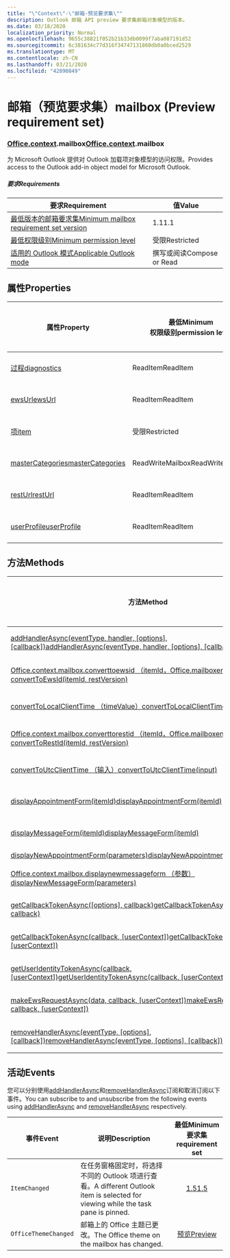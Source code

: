 ```yaml
---
title: "\"Context\"-\"邮箱-预览要求集\""
description: Outlook 邮箱 API preview 要求集邮箱对象模型的版本。
ms.date: 03/18/2020
localization_priority: Normal
ms.openlocfilehash: 9655c38821f052b21b33db0099f7aba087191d52
ms.sourcegitcommit: 6c381634c77d316f34747131860db0a0bced2529
ms.translationtype: MT
ms.contentlocale: zh-CN
ms.lasthandoff: 03/21/2020
ms.locfileid: "42890849"
---
```

# <a name="mailbox-preview-requirement-set"></a><span data-ttu-id="8e92b-103">邮箱（预览要求集）</span><span class="sxs-lookup"><span data-stu-id="8e92b-103">mailbox (Preview requirement set)</span></span>

### <a name="officecontextmailbox"></a><span data-ttu-id="8e92b-104">[Office](office.md)[.context](office.context.md).mailbox</span><span class="sxs-lookup"><span data-stu-id="8e92b-104">[Office](office.md)[.context](office.context.md).mailbox</span></span>

<span data-ttu-id="8e92b-105">为 Microsoft Outlook 提供对 Outlook 加载项对象模型的访问权限。</span><span class="sxs-lookup"><span data-stu-id="8e92b-105">Provides access to the Outlook add-in object model for Microsoft Outlook.</span></span>

##### <a name="requirements"></a><span data-ttu-id="8e92b-106">要求</span><span class="sxs-lookup"><span data-stu-id="8e92b-106">Requirements</span></span>

|<span data-ttu-id="8e92b-107">要求</span><span class="sxs-lookup"><span data-stu-id="8e92b-107">Requirement</span></span>| <span data-ttu-id="8e92b-108">值</span><span class="sxs-lookup"><span data-stu-id="8e92b-108">Value</span></span>|
|---|---|
|[<span data-ttu-id="8e92b-109">最低版本的邮箱要求集</span><span class="sxs-lookup"><span data-stu-id="8e92b-109">Minimum mailbox requirement set version</span></span>](../../requirement-sets/outlook-api-requirement-sets.md)| <span data-ttu-id="8e92b-110">1.1</span><span class="sxs-lookup"><span data-stu-id="8e92b-110">1.1</span></span>|
|[<span data-ttu-id="8e92b-111">最低权限级别</span><span class="sxs-lookup"><span data-stu-id="8e92b-111">Minimum permission level</span></span>](../../../outlook/understanding-outlook-add-in-permissions.md)| <span data-ttu-id="8e92b-112">受限</span><span class="sxs-lookup"><span data-stu-id="8e92b-112">Restricted</span></span>|
|[<span data-ttu-id="8e92b-113">适用的 Outlook 模式</span><span class="sxs-lookup"><span data-stu-id="8e92b-113">Applicable Outlook mode</span></span>](../../../outlook/outlook-add-ins-overview.md#extension-points)| <span data-ttu-id="8e92b-114">撰写或阅读</span><span class="sxs-lookup"><span data-stu-id="8e92b-114">Compose or Read</span></span>|

## <a name="properties"></a><span data-ttu-id="8e92b-115">属性</span><span class="sxs-lookup"><span data-stu-id="8e92b-115">Properties</span></span>

| <span data-ttu-id="8e92b-116">属性</span><span class="sxs-lookup"><span data-stu-id="8e92b-116">Property</span></span> | <span data-ttu-id="8e92b-117">最低</span><span class="sxs-lookup"><span data-stu-id="8e92b-117">Minimum</span></span><br><span data-ttu-id="8e92b-118">权限级别</span><span class="sxs-lookup"><span data-stu-id="8e92b-118">permission level</span></span> | <span data-ttu-id="8e92b-119">型号</span><span class="sxs-lookup"><span data-stu-id="8e92b-119">Modes</span></span> | <span data-ttu-id="8e92b-120">返回类型</span><span class="sxs-lookup"><span data-stu-id="8e92b-120">Return type</span></span> | <span data-ttu-id="8e92b-121">最低</span><span class="sxs-lookup"><span data-stu-id="8e92b-121">Minimum</span></span><br><span data-ttu-id="8e92b-122">要求集</span><span class="sxs-lookup"><span data-stu-id="8e92b-122">requirement set</span></span> |
|---|---|---|---|:---:|
| [<span data-ttu-id="8e92b-123">过程</span><span class="sxs-lookup"><span data-stu-id="8e92b-123">diagnostics</span></span>](/javascript/api/outlook/office.mailbox?view=outlook-js-preview#diagnostics) | <span data-ttu-id="8e92b-124">ReadItem</span><span class="sxs-lookup"><span data-stu-id="8e92b-124">ReadItem</span></span> | <span data-ttu-id="8e92b-125">撰写</span><span class="sxs-lookup"><span data-stu-id="8e92b-125">Compose</span></span><br><span data-ttu-id="8e92b-126">读取</span><span class="sxs-lookup"><span data-stu-id="8e92b-126">Read</span></span> | [<span data-ttu-id="8e92b-127">Diagnostics</span><span class="sxs-lookup"><span data-stu-id="8e92b-127">Diagnostics</span></span>](/javascript/api/outlook/office.diagnostics?view=outlook-js-preview) | [<span data-ttu-id="8e92b-128">1.1</span><span class="sxs-lookup"><span data-stu-id="8e92b-128">1.1</span></span>](../requirement-set-1.1/outlook-requirement-set-1.1.md) |
| [<span data-ttu-id="8e92b-129">ewsUrl</span><span class="sxs-lookup"><span data-stu-id="8e92b-129">ewsUrl</span></span>](/javascript/api/outlook/office.mailbox?view=outlook-js-preview#ewsurl) | <span data-ttu-id="8e92b-130">ReadItem</span><span class="sxs-lookup"><span data-stu-id="8e92b-130">ReadItem</span></span> | <span data-ttu-id="8e92b-131">撰写</span><span class="sxs-lookup"><span data-stu-id="8e92b-131">Compose</span></span><br><span data-ttu-id="8e92b-132">读取</span><span class="sxs-lookup"><span data-stu-id="8e92b-132">Read</span></span> | <span data-ttu-id="8e92b-133">String</span><span class="sxs-lookup"><span data-stu-id="8e92b-133">String</span></span> | [<span data-ttu-id="8e92b-134">1.1</span><span class="sxs-lookup"><span data-stu-id="8e92b-134">1.1</span></span>](../requirement-set-1.1/outlook-requirement-set-1.1.md) |
| [<span data-ttu-id="8e92b-135">项</span><span class="sxs-lookup"><span data-stu-id="8e92b-135">item</span></span>](office.context.mailbox.item.md) | <span data-ttu-id="8e92b-136">受限</span><span class="sxs-lookup"><span data-stu-id="8e92b-136">Restricted</span></span> | <span data-ttu-id="8e92b-137">撰写</span><span class="sxs-lookup"><span data-stu-id="8e92b-137">Compose</span></span><br><span data-ttu-id="8e92b-138">读取</span><span class="sxs-lookup"><span data-stu-id="8e92b-138">Read</span></span> | [<span data-ttu-id="8e92b-139">项目</span><span class="sxs-lookup"><span data-stu-id="8e92b-139">Item</span></span>](/javascript/api/outlook/office.item?view=outlook-js-preview) | [<span data-ttu-id="8e92b-140">1.1</span><span class="sxs-lookup"><span data-stu-id="8e92b-140">1.1</span></span>](../requirement-set-1.1/outlook-requirement-set-1.1.md) |
| [<span data-ttu-id="8e92b-141">masterCategories</span><span class="sxs-lookup"><span data-stu-id="8e92b-141">masterCategories</span></span>](/javascript/api/outlook/office.mailbox?view=outlook-js-preview#mastercategories) | <span data-ttu-id="8e92b-142">ReadWriteMailbox</span><span class="sxs-lookup"><span data-stu-id="8e92b-142">ReadWriteMailbox</span></span> | <span data-ttu-id="8e92b-143">撰写</span><span class="sxs-lookup"><span data-stu-id="8e92b-143">Compose</span></span><br><span data-ttu-id="8e92b-144">读取</span><span class="sxs-lookup"><span data-stu-id="8e92b-144">Read</span></span> | [<span data-ttu-id="8e92b-145">MasterCategories</span><span class="sxs-lookup"><span data-stu-id="8e92b-145">MasterCategories</span></span>](/javascript/api/outlook/office.mastercategories?view=outlook-js-preview) | [<span data-ttu-id="8e92b-146">1.8</span><span class="sxs-lookup"><span data-stu-id="8e92b-146">1.8</span></span>](../requirement-set-1.8/outlook-requirement-set-1.8.md) |
| [<span data-ttu-id="8e92b-147">restUrl</span><span class="sxs-lookup"><span data-stu-id="8e92b-147">restUrl</span></span>](/javascript/api/outlook/office.mailbox?view=outlook-js-preview#resturl) | <span data-ttu-id="8e92b-148">ReadItem</span><span class="sxs-lookup"><span data-stu-id="8e92b-148">ReadItem</span></span> | <span data-ttu-id="8e92b-149">撰写</span><span class="sxs-lookup"><span data-stu-id="8e92b-149">Compose</span></span><br><span data-ttu-id="8e92b-150">读取</span><span class="sxs-lookup"><span data-stu-id="8e92b-150">Read</span></span> | <span data-ttu-id="8e92b-151">String</span><span class="sxs-lookup"><span data-stu-id="8e92b-151">String</span></span> | [<span data-ttu-id="8e92b-152">1.5</span><span class="sxs-lookup"><span data-stu-id="8e92b-152">1.5</span></span>](../requirement-set-1.5/outlook-requirement-set-1.5.md) |
| [<span data-ttu-id="8e92b-153">userProfile</span><span class="sxs-lookup"><span data-stu-id="8e92b-153">userProfile</span></span>](/javascript/api/outlook/office.mailbox?view=outlook-js-preview#userprofile) | <span data-ttu-id="8e92b-154">ReadItem</span><span class="sxs-lookup"><span data-stu-id="8e92b-154">ReadItem</span></span> | <span data-ttu-id="8e92b-155">撰写</span><span class="sxs-lookup"><span data-stu-id="8e92b-155">Compose</span></span><br><span data-ttu-id="8e92b-156">读取</span><span class="sxs-lookup"><span data-stu-id="8e92b-156">Read</span></span> | [<span data-ttu-id="8e92b-157">UserProfile</span><span class="sxs-lookup"><span data-stu-id="8e92b-157">UserProfile</span></span>](/javascript/api/outlook/office.userprofile?view=outlook-js-preview) | [<span data-ttu-id="8e92b-158">1.1</span><span class="sxs-lookup"><span data-stu-id="8e92b-158">1.1</span></span>](../requirement-set-1.1/outlook-requirement-set-1.1.md) |

## <a name="methods"></a><span data-ttu-id="8e92b-159">方法</span><span class="sxs-lookup"><span data-stu-id="8e92b-159">Methods</span></span>

| <span data-ttu-id="8e92b-160">方法</span><span class="sxs-lookup"><span data-stu-id="8e92b-160">Method</span></span> | <span data-ttu-id="8e92b-161">最低</span><span class="sxs-lookup"><span data-stu-id="8e92b-161">Minimum</span></span><br><span data-ttu-id="8e92b-162">权限级别</span><span class="sxs-lookup"><span data-stu-id="8e92b-162">permission level</span></span> | <span data-ttu-id="8e92b-163">型号</span><span class="sxs-lookup"><span data-stu-id="8e92b-163">Modes</span></span> | <span data-ttu-id="8e92b-164">最低</span><span class="sxs-lookup"><span data-stu-id="8e92b-164">Minimum</span></span><br><span data-ttu-id="8e92b-165">要求集</span><span class="sxs-lookup"><span data-stu-id="8e92b-165">requirement set</span></span> |
|---|---|---|:---:|
| <span data-ttu-id="8e92b-166">[addHandlerAsync(eventType, handler, [options], [callback])](/javascript/api/outlook/office.mailbox?view=outlook-js-preview#addhandlerasync-eventtype--handler--options--callback-)</span><span class="sxs-lookup"><span data-stu-id="8e92b-166">[addHandlerAsync(eventType, handler, [options], [callback])](/javascript/api/outlook/office.mailbox?view=outlook-js-preview#addhandlerasync-eventtype--handler--options--callback-)</span></span> | <span data-ttu-id="8e92b-167">ReadItem</span><span class="sxs-lookup"><span data-stu-id="8e92b-167">ReadItem</span></span> | <span data-ttu-id="8e92b-168">撰写</span><span class="sxs-lookup"><span data-stu-id="8e92b-168">Compose</span></span><br><span data-ttu-id="8e92b-169">读取</span><span class="sxs-lookup"><span data-stu-id="8e92b-169">Read</span></span> | [<span data-ttu-id="8e92b-170">1.5</span><span class="sxs-lookup"><span data-stu-id="8e92b-170">1.5</span></span>](../requirement-set-1.5/outlook-requirement-set-1.5.md) |
| [<span data-ttu-id="8e92b-171">Office.context.mailbox.converttoewsid （itemId，Office.mailboxenums.restversion）</span><span class="sxs-lookup"><span data-stu-id="8e92b-171">convertToEwsId(itemId, restVersion)</span></span>](/javascript/api/outlook/office.mailbox?view=outlook-js-preview#converttoewsid-itemid--restversion-) | <span data-ttu-id="8e92b-172">受限</span><span class="sxs-lookup"><span data-stu-id="8e92b-172">Restricted</span></span> | <span data-ttu-id="8e92b-173">撰写</span><span class="sxs-lookup"><span data-stu-id="8e92b-173">Compose</span></span><br><span data-ttu-id="8e92b-174">读取</span><span class="sxs-lookup"><span data-stu-id="8e92b-174">Read</span></span> | [<span data-ttu-id="8e92b-175">1.3</span><span class="sxs-lookup"><span data-stu-id="8e92b-175">1.3</span></span>](../requirement-set-1.3/outlook-requirement-set-1.3.md) |
| [<span data-ttu-id="8e92b-176">convertToLocalClientTime （timeValue）</span><span class="sxs-lookup"><span data-stu-id="8e92b-176">convertToLocalClientTime(timeValue)</span></span>](/javascript/api/outlook/office.mailbox?view=outlook-js-preview#converttolocalclienttime-timevalue-) | <span data-ttu-id="8e92b-177">ReadItem</span><span class="sxs-lookup"><span data-stu-id="8e92b-177">ReadItem</span></span> | <span data-ttu-id="8e92b-178">撰写</span><span class="sxs-lookup"><span data-stu-id="8e92b-178">Compose</span></span><br><span data-ttu-id="8e92b-179">读取</span><span class="sxs-lookup"><span data-stu-id="8e92b-179">Read</span></span> | [<span data-ttu-id="8e92b-180">1.1</span><span class="sxs-lookup"><span data-stu-id="8e92b-180">1.1</span></span>](../requirement-set-1.1/outlook-requirement-set-1.1.md) |
| [<span data-ttu-id="8e92b-181">Office.context.mailbox.converttorestid （itemId，Office.mailboxenums.restversion）</span><span class="sxs-lookup"><span data-stu-id="8e92b-181">convertToRestId(itemId, restVersion)</span></span>](/javascript/api/outlook/office.mailbox?view=outlook-js-preview#converttorestid-itemid--restversion-) | <span data-ttu-id="8e92b-182">受限</span><span class="sxs-lookup"><span data-stu-id="8e92b-182">Restricted</span></span> | <span data-ttu-id="8e92b-183">撰写</span><span class="sxs-lookup"><span data-stu-id="8e92b-183">Compose</span></span><br><span data-ttu-id="8e92b-184">读取</span><span class="sxs-lookup"><span data-stu-id="8e92b-184">Read</span></span> | [<span data-ttu-id="8e92b-185">1.3</span><span class="sxs-lookup"><span data-stu-id="8e92b-185">1.3</span></span>](../requirement-set-1.3/outlook-requirement-set-1.3.md) |
| [<span data-ttu-id="8e92b-186">convertToUtcClientTime （输入）</span><span class="sxs-lookup"><span data-stu-id="8e92b-186">convertToUtcClientTime(input)</span></span>](/javascript/api/outlook/office.mailbox?view=outlook-js-preview#converttoutcclienttime-input-) | <span data-ttu-id="8e92b-187">ReadItem</span><span class="sxs-lookup"><span data-stu-id="8e92b-187">ReadItem</span></span> | <span data-ttu-id="8e92b-188">撰写</span><span class="sxs-lookup"><span data-stu-id="8e92b-188">Compose</span></span><br><span data-ttu-id="8e92b-189">读取</span><span class="sxs-lookup"><span data-stu-id="8e92b-189">Read</span></span> | [<span data-ttu-id="8e92b-190">1.1</span><span class="sxs-lookup"><span data-stu-id="8e92b-190">1.1</span></span>](../requirement-set-1.1/outlook-requirement-set-1.1.md) |
| [<span data-ttu-id="8e92b-191">displayAppointmentForm(itemId)</span><span class="sxs-lookup"><span data-stu-id="8e92b-191">displayAppointmentForm(itemId)</span></span>](/javascript/api/outlook/office.mailbox?view=outlook-js-preview#displayappointmentform-itemid-) | <span data-ttu-id="8e92b-192">ReadItem</span><span class="sxs-lookup"><span data-stu-id="8e92b-192">ReadItem</span></span> | <span data-ttu-id="8e92b-193">撰写</span><span class="sxs-lookup"><span data-stu-id="8e92b-193">Compose</span></span><br><span data-ttu-id="8e92b-194">读取</span><span class="sxs-lookup"><span data-stu-id="8e92b-194">Read</span></span> | [<span data-ttu-id="8e92b-195">1.1</span><span class="sxs-lookup"><span data-stu-id="8e92b-195">1.1</span></span>](../requirement-set-1.1/outlook-requirement-set-1.1.md) |
| [<span data-ttu-id="8e92b-196">displayMessageForm(itemId)</span><span class="sxs-lookup"><span data-stu-id="8e92b-196">displayMessageForm(itemId)</span></span>](/javascript/api/outlook/office.mailbox?view=outlook-js-preview#displaymessageform-itemid-) | <span data-ttu-id="8e92b-197">ReadItem</span><span class="sxs-lookup"><span data-stu-id="8e92b-197">ReadItem</span></span> | <span data-ttu-id="8e92b-198">撰写</span><span class="sxs-lookup"><span data-stu-id="8e92b-198">Compose</span></span><br><span data-ttu-id="8e92b-199">读取</span><span class="sxs-lookup"><span data-stu-id="8e92b-199">Read</span></span> | [<span data-ttu-id="8e92b-200">1.1</span><span class="sxs-lookup"><span data-stu-id="8e92b-200">1.1</span></span>](../requirement-set-1.1/outlook-requirement-set-1.1.md) |
| [<span data-ttu-id="8e92b-201">displayNewAppointmentForm(parameters)</span><span class="sxs-lookup"><span data-stu-id="8e92b-201">displayNewAppointmentForm(parameters)</span></span>](/javascript/api/outlook/office.mailbox?view=outlook-js-preview#displaynewappointmentform-parameters-) | <span data-ttu-id="8e92b-202">ReadItem</span><span class="sxs-lookup"><span data-stu-id="8e92b-202">ReadItem</span></span> | <span data-ttu-id="8e92b-203">读取</span><span class="sxs-lookup"><span data-stu-id="8e92b-203">Read</span></span> | [<span data-ttu-id="8e92b-204">1.1</span><span class="sxs-lookup"><span data-stu-id="8e92b-204">1.1</span></span>](../requirement-set-1.1/outlook-requirement-set-1.1.md) |
| [<span data-ttu-id="8e92b-205">Office.context.mailbox.displaynewmessageform （参数）</span><span class="sxs-lookup"><span data-stu-id="8e92b-205">displayNewMessageForm(parameters)</span></span>](/javascript/api/outlook/office.mailbox?view=outlook-js-preview#displaynewmessageform-parameters-) | <span data-ttu-id="8e92b-206">ReadItem</span><span class="sxs-lookup"><span data-stu-id="8e92b-206">ReadItem</span></span> | <span data-ttu-id="8e92b-207">撰写</span><span class="sxs-lookup"><span data-stu-id="8e92b-207">Compose</span></span><br><span data-ttu-id="8e92b-208">读取</span><span class="sxs-lookup"><span data-stu-id="8e92b-208">Read</span></span> | [<span data-ttu-id="8e92b-209">1.6</span><span class="sxs-lookup"><span data-stu-id="8e92b-209">1.6</span></span>](../requirement-set-1.6/outlook-requirement-set-1.6.md) |
| <span data-ttu-id="8e92b-210">[getCallbackTokenAsync([options], callback)](/javascript/api/outlook/office.mailbox?view=outlook-js-preview#getcallbacktokenasync-options--callback-)</span><span class="sxs-lookup"><span data-stu-id="8e92b-210">[getCallbackTokenAsync([options], callback)](/javascript/api/outlook/office.mailbox?view=outlook-js-preview#getcallbacktokenasync-options--callback-)</span></span> | <span data-ttu-id="8e92b-211">ReadItem</span><span class="sxs-lookup"><span data-stu-id="8e92b-211">ReadItem</span></span> | <span data-ttu-id="8e92b-212">撰写</span><span class="sxs-lookup"><span data-stu-id="8e92b-212">Compose</span></span><br><span data-ttu-id="8e92b-213">读取</span><span class="sxs-lookup"><span data-stu-id="8e92b-213">Read</span></span> | [<span data-ttu-id="8e92b-214">1.5</span><span class="sxs-lookup"><span data-stu-id="8e92b-214">1.5</span></span>](../requirement-set-1.5/outlook-requirement-set-1.5.md) |
| <span data-ttu-id="8e92b-215">[getCallbackTokenAsync(callback, [userContext])](/javascript/api/outlook/office.mailbox?view=outlook-js-preview#getcallbacktokenasync-callback--usercontext-)</span><span class="sxs-lookup"><span data-stu-id="8e92b-215">[getCallbackTokenAsync(callback, [userContext])](/javascript/api/outlook/office.mailbox?view=outlook-js-preview#getcallbacktokenasync-callback--usercontext-)</span></span> | <span data-ttu-id="8e92b-216">ReadItem</span><span class="sxs-lookup"><span data-stu-id="8e92b-216">ReadItem</span></span> | <span data-ttu-id="8e92b-217">撰写</span><span class="sxs-lookup"><span data-stu-id="8e92b-217">Compose</span></span><br><span data-ttu-id="8e92b-218">读取</span><span class="sxs-lookup"><span data-stu-id="8e92b-218">Read</span></span> | [<span data-ttu-id="8e92b-219">1.3</span><span class="sxs-lookup"><span data-stu-id="8e92b-219">1.3</span></span>](../requirement-set-1.3/outlook-requirement-set-1.3.md)<br>[<span data-ttu-id="8e92b-220">1.1</span><span class="sxs-lookup"><span data-stu-id="8e92b-220">1.1</span></span>](../requirement-set-1.1/outlook-requirement-set-1.1.md) |
| <span data-ttu-id="8e92b-221">[getUserIdentityTokenAsync(callback, [userContext])](/javascript/api/outlook/office.mailbox?view=outlook-js-preview#getuseridentitytokenasync-callback--usercontext-)</span><span class="sxs-lookup"><span data-stu-id="8e92b-221">[getUserIdentityTokenAsync(callback, [userContext])](/javascript/api/outlook/office.mailbox?view=outlook-js-preview#getuseridentitytokenasync-callback--usercontext-)</span></span> | <span data-ttu-id="8e92b-222">ReadItem</span><span class="sxs-lookup"><span data-stu-id="8e92b-222">ReadItem</span></span> | <span data-ttu-id="8e92b-223">撰写</span><span class="sxs-lookup"><span data-stu-id="8e92b-223">Compose</span></span><br><span data-ttu-id="8e92b-224">读取</span><span class="sxs-lookup"><span data-stu-id="8e92b-224">Read</span></span> | [<span data-ttu-id="8e92b-225">1.1</span><span class="sxs-lookup"><span data-stu-id="8e92b-225">1.1</span></span>](../requirement-set-1.1/outlook-requirement-set-1.1.md) |
| <span data-ttu-id="8e92b-226">[makeEwsRequestAsync(data, callback, [userContext])](/javascript/api/outlook/office.mailbox?view=outlook-js-preview#makeewsrequestasync-data--callback--usercontext-)</span><span class="sxs-lookup"><span data-stu-id="8e92b-226">[makeEwsRequestAsync(data, callback, [userContext])](/javascript/api/outlook/office.mailbox?view=outlook-js-preview#makeewsrequestasync-data--callback--usercontext-)</span></span> | <span data-ttu-id="8e92b-227">ReadWriteMailbox</span><span class="sxs-lookup"><span data-stu-id="8e92b-227">ReadWriteMailbox</span></span> | <span data-ttu-id="8e92b-228">撰写</span><span class="sxs-lookup"><span data-stu-id="8e92b-228">Compose</span></span><br><span data-ttu-id="8e92b-229">读取</span><span class="sxs-lookup"><span data-stu-id="8e92b-229">Read</span></span> | [<span data-ttu-id="8e92b-230">1.1</span><span class="sxs-lookup"><span data-stu-id="8e92b-230">1.1</span></span>](../requirement-set-1.1/outlook-requirement-set-1.1.md) |
| <span data-ttu-id="8e92b-231">[removeHandlerAsync(eventType, [options], [callback])](/javascript/api/outlook/office.mailbox?view=outlook-js-preview#removehandlerasync-eventtype--options--callback-)</span><span class="sxs-lookup"><span data-stu-id="8e92b-231">[removeHandlerAsync(eventType, [options], [callback])](/javascript/api/outlook/office.mailbox?view=outlook-js-preview#removehandlerasync-eventtype--options--callback-)</span></span> | <span data-ttu-id="8e92b-232">ReadItem</span><span class="sxs-lookup"><span data-stu-id="8e92b-232">ReadItem</span></span> | <span data-ttu-id="8e92b-233">撰写</span><span class="sxs-lookup"><span data-stu-id="8e92b-233">Compose</span></span><br><span data-ttu-id="8e92b-234">读取</span><span class="sxs-lookup"><span data-stu-id="8e92b-234">Read</span></span> | [<span data-ttu-id="8e92b-235">1.5</span><span class="sxs-lookup"><span data-stu-id="8e92b-235">1.5</span></span>](../requirement-set-1.5/outlook-requirement-set-1.5.md) |

## <a name="events"></a><span data-ttu-id="8e92b-236">活动</span><span class="sxs-lookup"><span data-stu-id="8e92b-236">Events</span></span>

<span data-ttu-id="8e92b-237">您可以分别使用[addHandlerAsync](/javascript/api/outlook/office.mailbox?view=outlook-js-preview#addhandlerasync-eventtype--handler--options--callback-)和[removeHandlerAsync](/javascript/api/outlook/office.mailbox?view=outlook-js-preview#removehandlerasync-eventtype--options--callback-)订阅和取消订阅以下事件。</span><span class="sxs-lookup"><span data-stu-id="8e92b-237">You can subscribe to and unsubscribe from the following events using [addHandlerAsync](/javascript/api/outlook/office.mailbox?view=outlook-js-preview#addhandlerasync-eventtype--handler--options--callback-) and [removeHandlerAsync](/javascript/api/outlook/office.mailbox?view=outlook-js-preview#removehandlerasync-eventtype--options--callback-) respectively.</span></span>

| <span data-ttu-id="8e92b-238">事件</span><span class="sxs-lookup"><span data-stu-id="8e92b-238">Event</span></span> | <span data-ttu-id="8e92b-239">说明</span><span class="sxs-lookup"><span data-stu-id="8e92b-239">Description</span></span> | <span data-ttu-id="8e92b-240">最低</span><span class="sxs-lookup"><span data-stu-id="8e92b-240">Minimum</span></span><br><span data-ttu-id="8e92b-241">要求集</span><span class="sxs-lookup"><span data-stu-id="8e92b-241">requirement set</span></span> |
|---|---|:---:|
|`ItemChanged`| <span data-ttu-id="8e92b-242">在任务窗格固定时，将选择不同的 Outlook 项进行查看。</span><span class="sxs-lookup"><span data-stu-id="8e92b-242">A different Outlook item is selected for viewing while the task pane is pinned.</span></span> | [<span data-ttu-id="8e92b-243">1.5</span><span class="sxs-lookup"><span data-stu-id="8e92b-243">1.5</span></span>](../requirement-set-1.5/outlook-requirement-set-1.5.md) |
|`OfficeThemeChanged`| <span data-ttu-id="8e92b-244">邮箱上的 Office 主题已更改。</span><span class="sxs-lookup"><span data-stu-id="8e92b-244">The Office theme on the mailbox has changed.</span></span> | [<span data-ttu-id="8e92b-245">预览</span><span class="sxs-lookup"><span data-stu-id="8e92b-245">Preview</span></span>](../preview-requirement-set/outlook-requirement-set-preview.md) |
